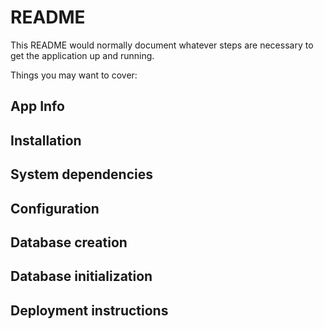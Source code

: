 # README

This README would normally document whatever steps are necessary to get the
application up and running.

Things you may want to cover:

## App Info

## Installation

## System dependencies

## Configuration

## Database creation

## Database initialization

## Deployment instructions
